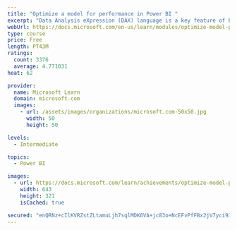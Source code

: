 ```yaml
---
title: "Optimize a model for performance in Power BI "
excerpt: "Data Analysis eXpression (DAX) language is a key feature of Power BI. It is used to create calculated columns, calculated tables, and measures. In this module, you will learn how to use DAX to solve typical analytics problems. You will learn about one of the most popular DAX functions, CALCULATE, and how it can override the default behavior of Power BI."
webUrl: https://docs.microsoft.com/en-us/learn/modules/optimize-model-power-bi/
type: course
price: Free
length: PT43M
ratings:
  count: 3376
  average: 4.771031
heat: 62

provider:
  name: Microsoft Learn
  domain: microsoft.com
  images:
    - url: /assets/images/organizations/microsoft.com-50x50.jpg
      width: 50
      height: 50

levels:
  - Intermediate

topics:
  - Power BI

images:
  - url: https://docs.microsoft.com/learn/achievements/optimize-model-power-bi-social.png
    width: 643
    height: 321
    isCached: true

secured: "enQRNz+cIlKVRZstZLtamuLjh7sqlMDK6VA+jc83o+NcEFvPfFBx2jV7yci9JreQJv4/EKn8Ps59zH6RjDuJJKN+DKQIm27aUSojOoyp6BdInVQCVlZo3v5Hvcgw0AsP6lUt43JlE5qBHGSUmxHwLrDy/kMtw8wrD3uzwIeu8uSFS7WErHUXnCKgQstbViig/XBa7LShNpK/x1FUZKZxwvFl8mls/+VDRa2xrZtpUVkckfgjDpojIPGY/+mFAOPkj93j9yCWbq76ZkFW2Z5Vl0OxEk8fZ+EaiFK7oJyuopLRjCLKxD11cOStdB+3p6bjIHWDLu3a+M3KrhdXsBxHbI0QL1EXDkLykuDwdDjXhr7iXBYjXv3nCyKdHiHk4nmMVMBb6ZZqCYxX6PT9h21nFGPjbt1626zJE0nd0+zihew=;Dn50oV+DGmX04xWyKl24xg=="
---
```


